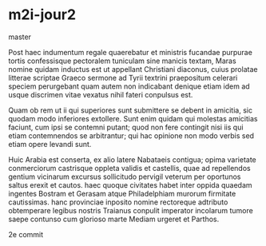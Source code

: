 # m2i-jour2

master

Post haec indumentum regale quaerebatur et ministris fucandae purpurae tortis confessisque pectoralem tuniculam sine manicis textam, Maras nomine quidam inductus est ut appellant Christiani diaconus, cuius prolatae litterae scriptae Graeco sermone ad Tyrii textrini praepositum celerari speciem perurgebant quam autem non indicabant denique etiam idem ad usque discrimen vitae vexatus nihil fateri conpulsus est.

Quam ob rem ut ii qui superiores sunt submittere se debent in amicitia, sic quodam modo inferiores extollere. Sunt enim quidam qui molestas amicitias faciunt, cum ipsi se contemni putant; quod non fere contingit nisi iis qui etiam contemnendos se arbitrantur; qui hac opinione non modo verbis sed etiam opere levandi sunt.

Huic Arabia est conserta, ex alio latere Nabataeis contigua; opima varietate conmerciorum castrisque oppleta validis et castellis, quae ad repellendos gentium vicinarum excursus sollicitudo pervigil veterum per oportunos saltus erexit et cautos. haec quoque civitates habet inter oppida quaedam ingentes Bostram et Gerasam atque Philadelphiam murorum firmitate cautissimas. hanc provinciae inposito nomine rectoreque adtributo obtemperare legibus nostris Traianus conpulit imperator incolarum tumore saepe contunso cum glorioso marte Mediam urgeret et Parthos.

2e commit